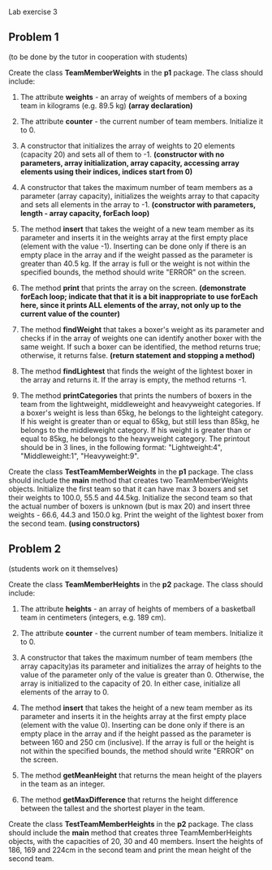 Lab exercise 3

## Problem 1
(to be done by the tutor in cooperation with students)

Create the class **TeamMemberWeights** in the **p1** package. The class should include:

1. The attribute **weights** - an array of weights of members of a boxing team in kilograms (e.g. 89.5 kg) **(array declaration)**

2. The attribute **counter** - the current number of team members. Initialize it to 0.

3. A constructor that initializes the array of weights to 20 elements (capacity 20) and sets all of them to -1. **(constructor with no parameters, array initialization, array capacity, accessing array elements using their indices, indices start from 0)**

4. A constructor that takes the maximum number of team members as a parameter (array capacity), initializes the weights array to that capacity and sets all elements in the array to -1. **(constructor with parameters, length - array capacity, forEach loop)**

5. The method **insert** that takes the weight of a new team member as its parameter and inserts it in the weights array at the first empty place (element with the value -1). Inserting can be done only if there is an empty place in the array and if the weight passed as the parameter is greater than 40.5 kg. If the array is full or the weight is not within the specified bounds, the method should write "ERROR" on the screen.

6. The method **print** that prints the array on the screen. **(demonstrate forEach loop; indicate that that it is a bit inappropriate to use forEach here, since it prints ALL elements of the array, not only up to the current value of the counter)**

7. The method **findWeight** that takes a boxer's weight as its parameter and checks if in the array of weights one can identify another boxer with the same weight. If such a boxer can be identified, the method returns true; otherwise, it returns false. **(return statement and stopping a method)**

8. The method **findLightest** that finds the weight of the lightest boxer in the array and returns it. If the array is empty, the method returns -1.

9. The method  **printCategories** that prints the numbers of boxers in the team from the lightweight, middleweight and heavyweight categories. If a boxer's weight is less than 65kg, he belongs to the lighteight category. If his weight is greater than or equal to 65kg, but still less than 85kg, he belongs to the middleweight category. If his weight is greater than or equal to 85kg, he belongs to the heavyweight category. The printout should be in 3 lines, in the following format: "Lightweight:4", "Middleweight:1", "Heavyweight:9".

Create the class **TestTeamMemberWeights** in the **p1** package. The class should include the **main** method that creates two TeamMemberWeights objects. Initialize the first team so that it can have max 3 boxers and set their weights to 100.0, 55.5 and 44.5kg. Initialize the second team so that the actual number of boxers is unknown (but is max 20) and insert three weights - 66.6, 44.3 and 150.0 kg. Print the weight of the lightest boxer from the second team. **(using constructors)**


## Problem 2
(students work on it themselves)

Create the class **TeamMemberHeights** in the **p2** package. The class should include:

1. The attribute **heights** - an array of heights of members of a basketball team in centimeters (integers, e.g. 189 cm). 

2. The attribute **counter** - the current number of team members. Initialize it to 0.

3. A constructor that takes the maximum number of team members (the array capacity)as its parameter and initializes the array of heights to the value of the parameter only of the value is greater than 0. Otherwise, the array is initialized to the capacity of 20. In either case, initialize all elements of the array to 0.

4. The method **insert** that takes the height of a new team member as its parameter and inserts it in the heights array at the first empty place (element with the value 0). Inserting can be done only if there is an empty place in the array and if the height passed as the parameter is between 160 and 250 cm (inclusive). If the array is full or the height is not within the specified bounds, the method should write "ERROR" on the screen.

5. The method **getMeanHeight** that returns the mean height of the players in the team as an integer.

6. The method **getMaxDifference** that returns the height difference between the tallest and the shortest player in the team.

Create the class **TestTeamMemberHeights** in the **p2** package. The class should include the **main** method that creates three TeamMemberHeights objects, with the capacities of 20, 30 and 40 members. Insert the heights of 186, 169 and 224cm in the second team and print the mean height of the second team.